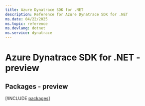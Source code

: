 ```yaml
---
title: Azure Dynatrace SDK for .NET
description: Reference for Azure Dynatrace SDK for .NET
ms.date: 04/22/2025
ms.topic: reference
ms.devlang: dotnet
ms.service: dynatrace
---
```

# Azure Dynatrace SDK for .NET - preview
## Packages - preview
[!INCLUDE [packages](dynatrace-index.md)]